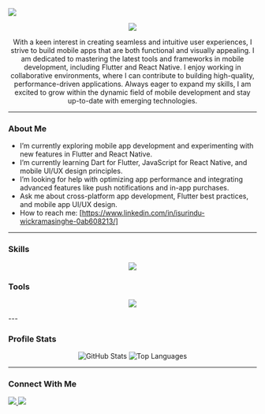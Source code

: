 <!--<p align="center">
  <a href="https://git.io/typing-svg">
    <img src="https://readme-typing-svg.demolab.com?font=Fira+Code&pause=1000&color=2EF703&width=435&lines=Hi+There+i'm+Isurindu+Wickramasinghe" />
  </a>
</p>
<p align="center">
<img src="https://camo.githubusercontent.com/4c3fd71b359cd5dfadc21247cde8f16ecbe5d41db8ac79ef28e3091ab02a8bef/68747470733a2f2f6d69722d73332d63646e2d63662e626568616e63652e6e65742f70726f6a6563745f6d6f64756c65732f6d61785f313230302f3831626234623136353638343031392e363430623630333864313333652e676966" width="450" height="275"></p> -->

<img src=https://camo.githubusercontent.com/4ad902fef08f860e5d223fa96041f5813562a9759d8086d2d7ec6462b60eedaa/68747470733a2f2f6b6f6d617265762e636f6d2f67687076632f3f757365726e616d653d7961736173646576266c6162656c3d50726f66696c65253230766965777326636f6c6f723d306537356236267374796c653d666c6174>

<p align="center">
 <img src= https://user-images.githubusercontent.com/73097560/115834477-dbab4500-a447-11eb-908a-139a6edaec5c.gif>
</p>

<p align="center">
  With a keen interest in creating seamless and intuitive user experiences, I strive to build mobile apps that are both functional and visually appealing. I am dedicated to mastering the latest tools and frameworks in mobile development, including Flutter and React Native. I enjoy working in collaborative environments, where I can contribute to building high-quality, performance-driven applications. Always eager to expand my skills, I am excited to grow within the dynamic field of mobile development and stay up-to-date with emerging technologies.
</p>

---

###  **About Me**
- I’m currently exploring mobile app development and experimenting with new features in Flutter and React Native.<br>
- I’m currently learning Dart for Flutter, JavaScript for React Native, and mobile UI/UX design principles.
- I’m looking for help with optimizing app performance and integrating advanced features like push notifications and in-app purchases.
- Ask me about cross-platform app development, Flutter best practices, and mobile app UI/UX design.
- How to reach me: [https://www.linkedin.com/in/isurindu-wickramasinghe-0ab608213/]

---

###  **Skills**
 
<p align="center">
  <a href="https://skillicons.dev">
    <img src="https://skillicons.dev/icons?i=c,kotlin,react,flutter,nodejs,dart,html,swift" />
  </a>
</p>

### Tools
<p align="center">
  <a href="https://skillicons.dev">
    <img src="https://skillicons.dev/icons?i=git,figma,androidstudio,vscode" />
  </a>
</p>
---

###  **Profile Stats**
<p align="center">
  <img src="https://github-readme-stats.vercel.app/api?username=isurinduwick&show_icons=true&theme=dark" alt="GitHub Stats" />
  <img src="https://github-readme-stats.vercel.app/api/top-langs/?username=isurinduwick&layout=compact&theme=dark" alt="Top Languages" />
</p>

---

###  **Connect With Me**
<p align="left">
  <a href="https://www.linkedin.com/in/isurindu-wickramasinghe-0ab608213/" target="_blank">
    <img src="https://img.shields.io/badge/-LinkedIn-0077B5?logo=linkedin&logoColor=white&style=for-the-badge" />
  </a>
  <a href="+https://github.com/isurinduwick" target="_blank">
    <img src="https://img.shields.io/badge/-GitHub-181717?logo=github&logoColor=white&style=for-the-badge" />
  </a>

</p>
